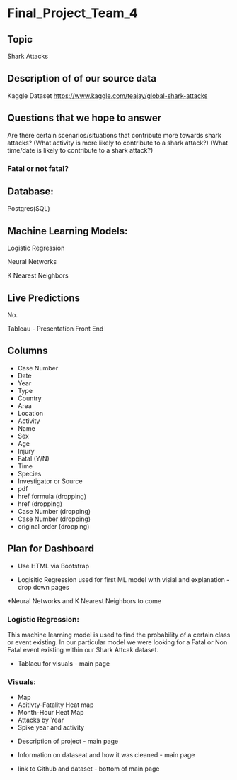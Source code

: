 # Final_Project_Team_4

## Topic 
Shark Attacks 

## Description of of our source data 
Kaggle Dataset
https://www.kaggle.com/teajay/global-shark-attacks

## Questions that we hope to answer
Are there certain scenarios/situations that contribute more towards shark attacks?
(What activity is more likely to contribute to a shark attack?)
(What time/date is likely to contribute to a shark attack?)
### Fatal or not fatal?

## Database: 
Postgres(SQL)

## Machine Learning Models:
Logistic Regression

Neural Networks 

K Nearest Neighbors 


## Live Predictions
No.

Tableau - Presentation Front End

## Columns
- Case Number
- Date
- Year
- Type
- Country
- Area
- Location
- Activity
- Name
- Sex 
- Age
- Injury
- Fatal (Y/N)
- Time
- Species 
- Investigator or Source
- pdf
- href formula (dropping)
- href (dropping)
- Case Number (dropping)
- Case Number (dropping)
- original order (dropping)

## Plan for Dashboard

- Use HTML via Bootstrap

- Logisitic Regression used for first ML model with visial and explanation - drop down pages

*Neural Networks and K Nearest Neighbors to come

### Logistic Regression: 
This machine learning model is used to find the probability of a certain class or event existing. In our particular model we were looking for a Fatal or Non Fatal event existing within our Shark Attcak dataset. 

- Tablaeu for visuals - main page

 ### Visuals: 
 
  * Map 
  * Acitivty-Fatality Heat map 
  * Month-Hour Heat Map
  * Attacks by Year
  * Spike year and activity

- Description of project - main page

- Information on dataseat and how it was cleaned - main page

- link to Github and dataset - bottom of main page
